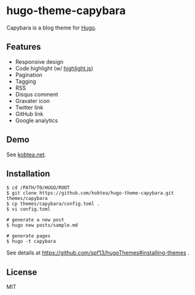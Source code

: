 # hugo-theme-capybara

Capybara is a blog theme for [Hugo](http://gohugo.io).


## Features

- Responsive design
- Code highlight (w/ [highlight.js](https://highlightjs.org))
- Pagination
- Tagging
- RSS
- Disqus comment
- Gravater icon
- Twitter link
- GitHub link
- Google analytics


## Demo

See [kobtea.net](http://kobtea.net).


## Installation

```shell
$ cd /PATH/TO/HUGO/ROOT
$ git clone https://github.com/kobtea/hugo-theme-capybara.git themes/capybara
$ cp themes/capybara/config.toml .
$ vi config.toml

# generate a new post
$ hugo new posts/sample.md

# generate pages
$ hugo -t capybara
```

See details at https://github.com/spf13/hugoThemes#installing-themes .

## License

MIT
